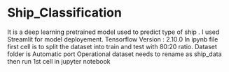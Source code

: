 # Ship_Classification
 It is a deep learning pretrained model used to predict type of ship . I used Streamlit for model deployement.
 Tensorflow Version : 2.10.0
 In ipynb file first cell is to split the dataset into train and test with 80:20 ratio. Dataset folder is Automatic port Operational dataset needs to rename as ship_data then run 1st cell in jupyter notebook
